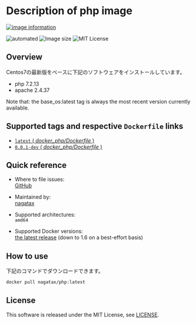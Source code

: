 # Description of php image

[![image information](https://dockeri.co/image/nagatax/php)](https://hub.docker.com/r/nagatax/php)

![automated](https://img.shields.io/docker/automated/nagatax/php.svg)
![Image size](https://img.shields.io/microbadger/image-size/nagatax%2Fphp.svg)
![MIT License](https://img.shields.io/badge/license-MIT-blue.svg?style=flat)

## Overview

Centos7の最新版をベースに下記のソフトウェアをインストールしています。

- php 7.2.13
- apache 2.4.37

Note that:
the base_os:latest tag is always the most recent version currently available.

## Supported tags and respective `Dockerfile` links

- [`latest` ( *docker_php/Dockerfile* )](https://github.com/nagatax/docker_php/blob/master/Dockerfile)
- [`0.0.1-dev` ( *docker_php/Dockerfile* )](https://github.com/nagatax/docker_php/blob/0.0.1-dev/Dockerfile)

## Quick reference

- Where to file issues:  
  [GitHub](https://github.com/nagatax/docker_php/issues)

- Maintained by:  
  [nagatax](https://github.com/nagatax)

- Supported architectures:  
  `amd64`

- Supported Docker versions:  
  [the latest release](https://github.com/docker/docker-ce/releases/latest) (down to 1.6 on a best-effort basis)

## How to use

下記のコマンドでダウンロードできます。

```bash
docker pull nagatax/php:latest
```

## License

This software is released under the MIT License, see [LICENSE](https://github.com/nagatax/docker_php/blob/master/LICENSE).
